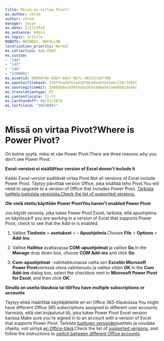 ```yaml
---
title: Missä on virtaa Pivot?
ms.author: chrsm
author: chrsm
manager: jecon
ms.date: 2/27/2018
ms.audience: Admin
ms.topic: article
ROBOTS: NOINDEX, NOFOLLOW
localization_priority: Normal
ms.collection: Adm_O365
ms.custom:
- "144"
- "145"
- "146"
- "2200001"
ms.assetid: 0d95078e-9dbf-4def-8bfc-d6532c1bff00
ms.openlocfilehash: 5767fead9f67ad1070b3dbe65415d4c728cfd92f
ms.sourcegitcommit: 1d98db8acb9959aba3b5e308a567ade6b62da56c
ms.translationtype: MT
ms.contentlocale: fi-FI
ms.lasthandoff: 08/22/2019
ms.locfileid: "36530941"
---
```

# <a name="where-is-power-pivot"></a><span data-ttu-id="1028e-102">Missä on virtaa Pivot?</span><span class="sxs-lookup"><span data-stu-id="1028e-102">Where is Power Pivot?</span></span>

<span data-ttu-id="1028e-103">On kolme syytä, miksi et näe Power Pivot:</span><span class="sxs-lookup"><span data-stu-id="1028e-103">There are three reasons why you don't see Power Pivot:</span></span>
  
<span data-ttu-id="1028e-104">**Excel-versiosi ei sisällä**</span><span class="sxs-lookup"><span data-stu-id="1028e-104">**Your version of Excel doesn't include it**</span></span>
  
<span data-ttu-id="1028e-105">Kaikki Excel-versiot sisältävät virtaa Pivot.</span><span class="sxs-lookup"><span data-stu-id="1028e-105">Not all versions of Excel include Power Pivot.</span></span> <span data-ttu-id="1028e-106">Täytyy päivittää version Office, joka sisältää teho Pivot.</span><span class="sxs-lookup"><span data-stu-id="1028e-106">You will need to upgrade to a version of Office that includes Power Pivot.</span></span> [<span data-ttu-id="1028e-107">Tarkista luettelo tuetuista versioista.</span><span class="sxs-lookup"><span data-stu-id="1028e-107">Check the list of supported versions.</span></span>](https://support.office.com/article/aa64e217-4b6e-410b-8337-20b87e1c2a4b.aspx)
  
<span data-ttu-id="1028e-108">**Ole vielä otettu käyttöön Power Pivot**</span><span class="sxs-lookup"><span data-stu-id="1028e-108">**You haven't enabled Power Pivot**</span></span>
  
<span data-ttu-id="1028e-109">Jos käytät versiota, joka tukee Power Pivot Excel, tarkista, että apuohjelma on käytössä:</span><span class="sxs-lookup"><span data-stu-id="1028e-109">If you are working in a version of Excel that supports Power Pivot, check to see that the Add-in is enabled:</span></span>
  
1. <span data-ttu-id="1028e-110">Valitse **Tiedosto** \> **asetukset** \> **- Apuohjelmia**.</span><span class="sxs-lookup"><span data-stu-id="1028e-110">Choose **File** \> **Options** \> **Add-Ins**.</span></span>

2. <span data-ttu-id="1028e-111">Valitse **Hallitse** avattavassa **COM-apuohjelmat** ja valitse **Go**.</span><span class="sxs-lookup"><span data-stu-id="1028e-111">In the **Manage** drop down box, choose **COM Add-ins** and click **Go**.</span></span>

3. <span data-ttu-id="1028e-112">**Com-apuohjelmat** -valintaikkunassa valita sen **Exceliin Microsoft Power Pivot**vieressä oleva valintaruutu ja valitse sitten **OK**.</span><span class="sxs-lookup"><span data-stu-id="1028e-112">In the **Com Add-ins** dialog box, select the checkbox next to **Microsoft Power Pivot for Excel**, and then click **OK**.</span></span>

<span data-ttu-id="1028e-113">**Sinulla on useita tilauksia tai tilit**</span><span class="sxs-lookup"><span data-stu-id="1028e-113">**You have multiple subscriptions or accounts**</span></span>
  
<span data-ttu-id="1028e-114">Täytyy ehkä määrittää käyttäjätileille eri eri Office 365-tilauksissa.</span><span class="sxs-lookup"><span data-stu-id="1028e-114">You might have different Office 365 subscriptions assigned to different user accounts.</span></span> <span data-ttu-id="1028e-115">Varmista, että olet kirjautunut tili, joka tukee Power Pivot Excel version kanssa.</span><span class="sxs-lookup"><span data-stu-id="1028e-115">Make sure you're signed in to an account with a version of Excel that supports Power Pivot.</span></span> <span data-ttu-id="1028e-116">Tarkista [tuettujen versioiden](https://support.office.com/article/aa64e217-4b6e-410b-8337-20b87e1c2a4b.aspx)luettelo ja noudata ohjeita, voit siirtyä [eri Office-tilejä](https://support.office.com/article/b9582171-fd1f-4284-9846-bdd72bb28426.aspx#BKMK_WebSwitchAccounts).</span><span class="sxs-lookup"><span data-stu-id="1028e-116">Check the list of [supported versions](https://support.office.com/article/aa64e217-4b6e-410b-8337-20b87e1c2a4b.aspx), and follow the instructions to [switch between different Office accounts](https://support.office.com/article/b9582171-fd1f-4284-9846-bdd72bb28426.aspx#BKMK_WebSwitchAccounts).</span></span>
